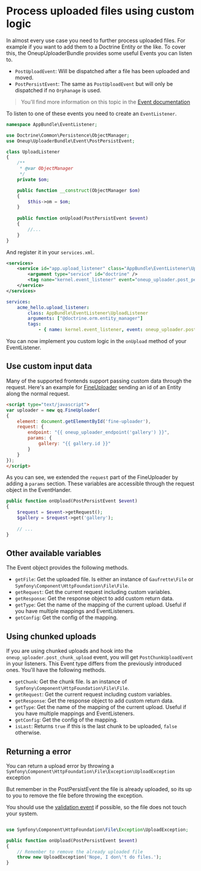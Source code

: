 Process uploaded files using custom logic
=========================================

In almost every use case you need to further process uploaded files. For example if you want to add them to a Doctrine Entity or the like. To cover this, the OneupUploaderBundle provides some useful Events you can listen to.

* `PostUploadEvent`: Will be dispatched after a file has been uploaded and moved.
* `PostPersistEvent`: The same as `PostUploadEvent` but will only be dispatched if no `Orphanage` is used.

> You'll find more information on this topic in the [Event documentation](events.md)

To listen to one of these events you need to create an `EventListener`.

```php
namespace AppBundle\EventListener;

use Doctrine\Common\Persistence\ObjectManager;
use Oneup\UploaderBundle\Event\PostPersistEvent;

class UploadListener
{
    /**
     * @var ObjectManager
     */
    private $om;

    public function __construct(ObjectManager $om)
    {
        $this->om = $om;
    }
    
    public function onUpload(PostPersistEvent $event)
    {
        //...
    }
}
```

And register it in your `services.xml`.

```xml
<services>
    <service id="app.upload_listener" class="AppBundle\EventListener\UploadListener">
        <argument type="service" id="doctrine" />
        <tag name="kernel.event_listener" event="oneup_uploader.post_persist" method="onUpload" />
    </service>
</services>
```

```yml
services:
    acme_hello.upload_listener:
        class: AppBundle\EventListener\UploadListener
        arguments: ["@doctrine.orm.entity_manager"]
        tags:
            - { name: kernel.event_listener, event: oneup_uploader.post_persist, method: onUpload }
```

You can now implement you custom logic in the `onUpload` method of your EventListener.

## Use custom input data
Many of the supported frontends support passing custom data through the request. Here's an example for [FineUploader](frontend_fineuploader.md) sending an id of an Entity along the normal request.

```html
<script type="text/javascript">
var uploader = new qq.FineUploader(
{
    element: document.getElementById('fine-uploader'),
    request: {
        endpoint: "{{ oneup_uploader_endpoint('gallery') }}",
        params: {
            gallery: "{{ gallery.id }}"
        }
    }
});
</script>
```

As you can see, we extended the `request` part of the FineUploader by adding a `params` section. These variables are accessible through the request object in the EventHander.

```php
public function onUpload(PostPersistEvent $event)
{
    $request = $event->getRequest();
    $gallery = $request->get('gallery');
    
    // ...
}
```

## Other available variables
The Event object provides the following methods.

* `getFile`: Get the uploaded file. Is either an instance of `Gaufrette\File` or `Symfony\Component\HttpFoundation\File\File`.
* `getRequest`: Get the current request including custom variables.
* `getResponse`: Get the response object to add custom return data.
* `getType`: Get the name of the mapping of the current upload. Useful if you have multiple mappings and EventListeners.
* `getConfig`: Get the config of the mapping.

## Using chunked uploads
If you are using chunked uploads and hook into the `oneup_uploader.post_chunk_upload` event, you will get `PostChunkUploadEvent` in your listeners. This Event type differs from the previously introduced ones. You'll have the following methods.

* `getChunk`: Get the chunk file. Is an instance of `Symfony\Component\HttpFoundation\File\File`.
* `getRequest`: Get the current request including custom variables.
* `getResponse`: Get the response object to add custom return data.
* `getType`: Get the name of the mapping of the current upload. Useful if you have multiple mappings and EventListeners.
* `getConfig`: Get the config of the mapping.
* `isLast`: Returns `true` if this is the last chunk to be uploaded, `false` otherwise.

## Returning a error
You can return a upload error by throwing a ```Symfony\Component\HttpFoundation\File\Exception\UploadException``` exception

But remember in the PostPersistEvent the file is already uploaded, so its up to you to remove the file before throwing the exception.

You should use the [validation event](custom_validator.md) if possible, so the file does not touch your system.

```php

use Symfony\Component\HttpFoundation\File\Exception\UploadException;

public function onUpload(PostPersistEvent $event)
{
    // Remember to remove the already uploaded file
    throw new UploadException('Nope, I don\'t do files.');
}
```
